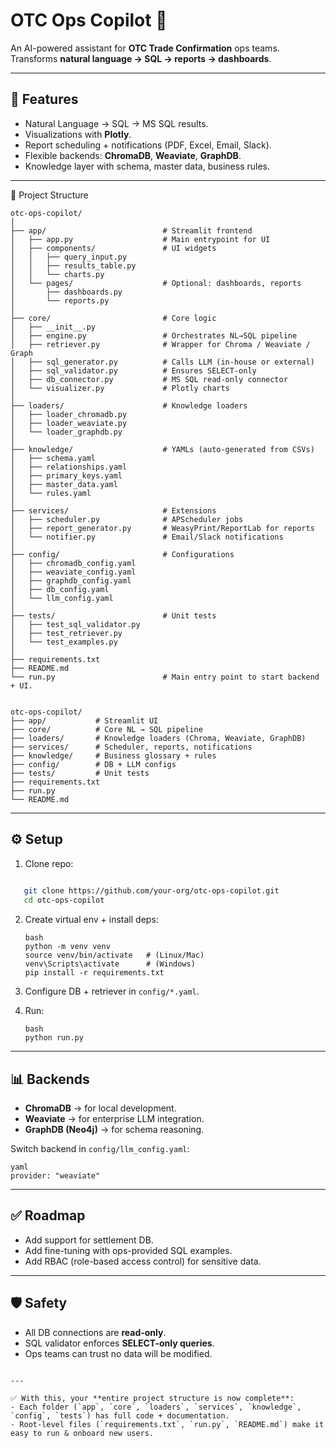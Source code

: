 # OTC Ops Copilot 🚀

An AI-powered assistant for **OTC Trade Confirmation** ops teams.  
Transforms **natural language → SQL → reports → dashboards**.  

---

## 📌 Features
- Natural Language → SQL → MS SQL results.  
- Visualizations with **Plotly**.  
- Report scheduling + notifications (PDF, Excel, Email, Slack).  
- Flexible backends: **ChromaDB**, **Weaviate**, **GraphDB**.  
- Knowledge layer with schema, master data, business rules.  

---
📂 Project Structure
```
otc-ops-copilot/
│
├── app/                          # Streamlit frontend
│   ├── app.py                    # Main entrypoint for UI
│   ├── components/               # UI widgets
│   │   ├── query_input.py
│   │   ├── results_table.py
│   │   └── charts.py
│   └── pages/                    # Optional: dashboards, reports
│       ├── dashboards.py
│       └── reports.py
│
├── core/                         # Core logic
│   ├── __init__.py
│   ├── engine.py                 # Orchestrates NL→SQL pipeline
│   ├── retriever.py              # Wrapper for Chroma / Weaviate / Graph
│   ├── sql_generator.py          # Calls LLM (in-house or external)
│   ├── sql_validator.py          # Ensures SELECT-only
│   ├── db_connector.py           # MS SQL read-only connector
│   └── visualizer.py             # Plotly charts
│
├── loaders/                      # Knowledge loaders
│   ├── loader_chromadb.py
│   ├── loader_weaviate.py
│   └── loader_graphdb.py
│
├── knowledge/                    # YAMLs (auto-generated from CSVs)
│   ├── schema.yaml
│   ├── relationships.yaml
│   ├── primary_keys.yaml
│   ├── master_data.yaml
│   └── rules.yaml
│
├── services/                     # Extensions
│   ├── scheduler.py              # APScheduler jobs
│   ├── report_generator.py       # WeasyPrint/ReportLab for reports
│   └── notifier.py               # Email/Slack notifications
│
├── config/                       # Configurations
│   ├── chromadb_config.yaml
│   ├── weaviate_config.yaml
│   ├── graphdb_config.yaml
│   ├── db_config.yaml
│   └── llm_config.yaml
│
├── tests/                        # Unit tests
│   ├── test_sql_validator.py
│   ├── test_retriever.py
│   └── test_examples.py
│
├── requirements.txt
├── README.md
└── run.py                        # Main entry point to start backend + UI.
```
```

otc-ops-copilot/
├── app/           # Streamlit UI
├── core/          # Core NL → SQL pipeline
├── loaders/       # Knowledge loaders (Chroma, Weaviate, GraphDB)
├── services/      # Scheduler, reports, notifications
├── knowledge/     # Business glossary + rules
├── config/        # DB + LLM configs
├── tests/         # Unit tests
├── requirements.txt
├── run.py
└── README.md

````
---

## ⚙️ Setup
1. Clone repo:  
```bash
   
   git clone https://github.com/your-org/otc-ops-copilot.git
   cd otc-ops-copilot
```

2. Create virtual env + install deps:

   ```
   bash
   python -m venv venv
   source venv/bin/activate   # (Linux/Mac)
   venv\Scripts\activate      # (Windows)
   pip install -r requirements.txt
   ```
3. Configure DB + retriever in `config/*.yaml`.
4. Run:

   ```
   bash
   python run.py
   ```

---

## 📊 Backends

* **ChromaDB** → for local development.
* **Weaviate** → for enterprise LLM integration.
* **GraphDB (Neo4j)** → for schema reasoning.

Switch backend in `config/llm_config.yaml`:

```
yaml
provider: "weaviate"
```

---

## ✅ Roadmap

* Add support for settlement DB.
* Add fine-tuning with ops-provided SQL examples.
* Add RBAC (role-based access control) for sensitive data.

---

## 🛡️ Safety

* All DB connections are **read-only**.
* SQL validator enforces **SELECT-only queries**.
* Ops teams can trust no data will be modified.

```

---

✅ With this, your **entire project structure is now complete**:
- Each folder (`app`, `core`, `loaders`, `services`, `knowledge`, `config`, `tests`) has full code + documentation.  
- Root-level files (`requirements.txt`, `run.py`, `README.md`) make it easy to run & onboard new users.  
